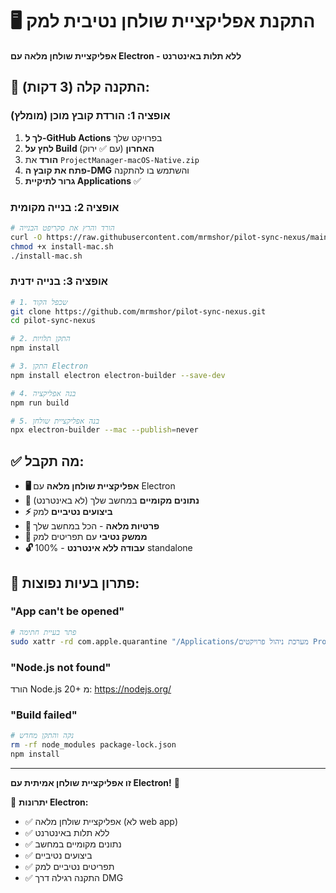 # 🖥️ התקנת אפליקציית שולחן נטיבית למק

**אפליקציית שולחן מלאה עם Electron - ללא תלות באינטרנט**

## 🚀 התקנה קלה (3 דקות):

### אופציה 1: הורדת קובץ מוכן (מומלץ)
1. **לך ל-GitHub Actions** בפרויקט שלך
2. **לחץ על Build האחרון** (עם ✅ ירוק)
3. **הורד** את `ProjectManager-macOS-Native.zip`
4. **פתח את קובץ ה-DMG** והשתמש בו להתקנה
5. **גרור לתיקיית Applications** ✅

### אופציה 2: בנייה מקומית
```bash
# הורד והרץ את סקריפט הבנייה
curl -O https://raw.githubusercontent.com/mrmshor/pilot-sync-nexus/main/install-mac.sh
chmod +x install-mac.sh
./install-mac.sh
```

### אופציה 3: בנייה ידנית
```bash
# 1. שכפל הקוד
git clone https://github.com/mrmshor/pilot-sync-nexus.git
cd pilot-sync-nexus

# 2. התקן תלויות
npm install

# 3. התקן Electron
npm install electron electron-builder --save-dev

# 4. בנה אפליקציה
npm run build

# 5. בנה אפליקציית שולחן
npx electron-builder --mac --publish=never
```

## ✅ מה תקבל:
- **🖥️ אפליקציית שולחן מלאה** עם Electron
- **📁 נתונים מקומיים** במחשב שלך (לא באינטרנט) 
- **⚡ ביצועים נטיביים** למק
- **🔐 פרטיות מלאה** - הכל במחשב שלך
- **📱 ממשק נטיבי** עם תפריטים למק
- **🔓 עבודה ללא אינטרנט** - 100% standalone

## 🔧 פתרון בעיות נפוצות:

### "App can't be opened"
```bash
# פתר בעיית חתימה
sudo xattr -rd com.apple.quarantine "/Applications/מערכת ניהול פרויקטים Pro.app"
```

### "Node.js not found"
הורד Node.js 20+ מ: https://nodejs.org/

### "Build failed"
```bash
# נקה והתקן מחדש
rm -rf node_modules package-lock.json
npm install
```

---

**זו אפליקציית שולחן אמיתית עם Electron!** 🚀

🎯 **יתרונות Electron:**
- ✅ אפליקציית שולחן מלאה (לא web app)
- ✅ ללא תלות באינטרנט
- ✅ נתונים מקומיים במחשב
- ✅ ביצועים נטיביים
- ✅ תפריטים נטיביים למק
- ✅ התקנה רגילה דרך DMG